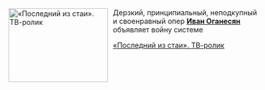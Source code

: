 <!--2025-05-15 23:00:38-->
<div class="yb">
  <div class="rss kino_kino"><a href="https://www.kino-teatr.ru/video/49566/" title="«Последний из стаи». ТВ-ролик"><img src="https://www.kino-teatr.ru/video/6/6/49566/poster.jpg" width="196" height="147" align="left" hspace="5" style="margin: 0px 10px 0px 5px" alt="«Последний из стаи». ТВ-ролик"/></a>Дерзкий, принципиальный, неподкупный и своенравный опер <a href=https://www.kino-teatr.ru/kino/acter/m/ros/5195/bio/ target=_blank><strong>Иван Оганесян</strong></a> объявляет войну системе <p class="titl"><a href="https://www.kino-teatr.ru/video/49566/">«Последний из стаи». ТВ-ролик</a></p></div>
</div>
